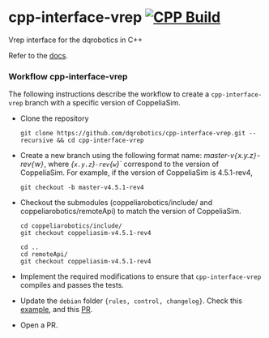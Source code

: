 # cpp-interface-vrep [![CPP Build](https://github.com/dqrobotics/cpp-interface-vrep/actions/workflows/cpp_build.yml/badge.svg?branch=master)](https://github.com/dqrobotics/cpp-interface-vrep/actions/workflows/cpp_build.yml)
Vrep interface for the dqrobotics in C++

Refer to the [docs](https://dqroboticsgithubio.readthedocs.io/en/latest/installation/cpp.html).


### Workflow cpp-interface-vrep

The following instructions describe the workflow to create a `cpp-interface-vrep` branch with a specific version of CoppeliaSim. 

- Clone the repository 
  ```shell
  git clone https://github.com/dqrobotics/cpp-interface-vrep.git --recursive && cd cpp-interface-vrep
  ```
- Create a new branch using the following format name: *master-v`{`x.y.z`}`-rev`{`w`}`*, where *{`x.y.z`}`-rev`{`w`}`* correspond to the version of CoppeliaSim. For example, if the version of CoppeliaSim is 4.5.1-rev4, 

  ```shell
  git checkout -b master-v4.5.1-rev4
  ```
- Checkout the submodules (coppeliarobotics/include/ and coppeliarobotics/remoteApi) to match the version of CoppeliaSim. 
  ```shell
  cd coppeliarobotics/include/
  git checkout coppeliasim-v4.5.1-rev4
  ```

    ```shell
  cd ..
  cd remoteApi/
  git checkout coppeliasim-v4.5.1-rev4 
  ```
- Implement the required modifications to ensure that `cpp-interface-vrep` compiles and passes the tests.
- Update the `debian` folder `{rules, control, changelog}`. Check this [example](https://github.com/dqrobotics/cpp-interface-vrep/tree/master-v4.5.1-rev4/debian), and this [PR](https://github.com/dqrobotics/cpp-interface-vrep/pull/14/files).
- Open a PR.

